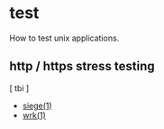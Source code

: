 # test
How to test unix applications.

## http / https stress testing
[ tbi ]
- [siege(1)](http://linux.die.net/man/1/siege)
- [wrk(1)](https://github.com/wg/wrk)
